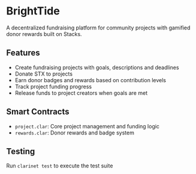 # BrightTide
A decentralized fundraising platform for community projects with gamified donor rewards built on Stacks.

## Features
- Create fundraising projects with goals, descriptions and deadlines
- Donate STX to projects
- Earn donor badges and rewards based on contribution levels
- Track project funding progress
- Release funds to project creators when goals are met

## Smart Contracts
- `project.clar`: Core project management and funding logic
- `rewards.clar`: Donor rewards and badge system

## Testing
Run `clarinet test` to execute the test suite
